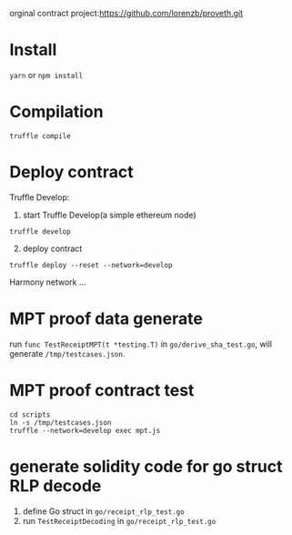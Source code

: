orginal contract project:https://github.com/lorenzb/proveth.git

# Install
`yarn` or `npm install`
# Compilation
`truffle compile`
# Deploy contract
Truffle Develop:
1. start Truffle Develop(a simple ethereum node)
```
truffle develop
```
2. deploy contract
```
truffle deploy --reset --network=develop
```
Harmony network
...

# MPT proof data generate
run `func TestReceiptMPT(t *testing.T)` in `go/derive_sha_test.go`, will generate `/tmp/testcases.json`.

# MPT proof contract test
```
cd scripts
ln -s /tmp/testcases.json
truffle --network=develop exec mpt.js
```

# generate solidity code for go struct RLP decode
1. define Go struct in `go/receipt_rlp_test.go`
2. run `TestReceiptDecoding` in `go/receipt_rlp_test.go`

